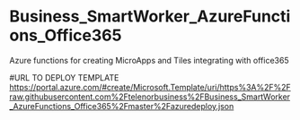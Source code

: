 # Business_SmartWorker_AzureFunctions_Office365
Azure functions for creating MicroApps and Tiles integrating with office365

#URL TO DEPLOY TEMPLATE
 https://portal.azure.com/#create/Microsoft.Template/uri/https%3A%2F%2Fraw.githubusercontent.com%2Ftelenorbusiness%2FBusiness_SmartWorker_AzureFunctions_Office365%2Fmaster%2Fazuredeploy.json
